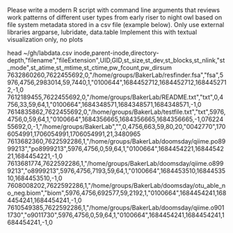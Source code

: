 
Please write a modern R script with command line arguments that reviews work patterns of different user types from early riser to night owl based on file system metadata stored in a csv file (example below). Only use external libraries argparse, lubridate, data.table Implement this with textual visualization only, no plots

 head ~/gh/labdata.csv
inode,parent-inode,directory-depth,"filename","fileExtension",UID,GID,st_size,st_dev,st_blocks,st_nlink,"st_mode",st_atime,st_mtime,st_ctime,pw_fcount,pw_dirsum
7632860260,7622455692,0,"/home/groups/BakerLab/resfinder.fsa","fsa",5976,4756,2983014,59,7440,1,"0100644",1684452712,1684452712,1684452712,-1,0
7612189455,7622455692,0,"/home/groups/BakerLab/README.txt","txt",0,4756,33,59,64,1,"0100664",1684348571,1684348571,1684348571,-1,0
7614835862,7622455692,0,"/home/groups/BakerLab/testfile.txt","txt",5976,4756,0,59,64,1,"0100664",1684356665,1684356665,1684356665,-1,07622455692,0,-1,"/home/groups/BakerLab","",0,4756,663,59,80,20,"0042770",1706054991,1706054991,1706054991,21,3480965
7613682360,7622592286,1,"/home/groups/BakerLab/doomsday/qiime.po8999213","po8999213",5976,4756,0,59,64,1,"0100664",1684454221,1684454221,1684454221,-1,0
7613681774,7622592286,1,"/home/groups/BakerLab/doomsday/qiime.o8999213","o8999213",5976,4756,7193,59,64,1,"0100664",1684453510,1684453510,1684453510,-1,0
7608008202,7622592286,1,"/home/groups/BakerLab/doomsday/otu_able_no_neg.biom","biom",5976,4756,692577,59,2192,1,"0100664",1684454241,1684454241,1684454241,-1,0
7610549385,7622592286,1,"/home/groups/BakerLab/doomsday/qiime.o9011730","o9011730",5976,4756,0,59,64,1,"0100664",1684454241,1684454241,1684454241,-1,0
